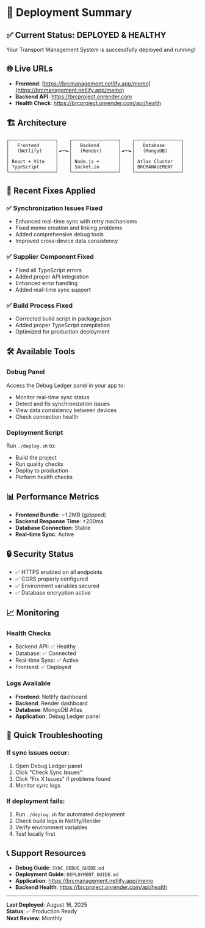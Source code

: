 # 🚀 Deployment Summary

## ✅ Current Status: **DEPLOYED & HEALTHY**

Your Transport Management System is successfully deployed and running!

## 🌐 Live URLs

- **Frontend**: [https://brcmanagement.netlify.app/memo](https://brcmanagement.netlify.app/memo)
- **Backend API**: https://brcproject.onrender.com
- **Health Check**: https://brcproject.onrender.com/api/health

## 🏗️ Architecture

```
┌─────────────────┐    ┌─────────────────┐    ┌─────────────────┐
│   Frontend      │    │   Backend       │    │   Database      │
│   (Netlify)     │◄──►│   (Render)      │◄──►│   (MongoDB)     │
│                 │    │                 │    │                 │
│ React + Vite    │    │ Node.js +       │    │ Atlas Cluster   │
│ TypeScript      │    │ Socket.io       │    │ BRCMANAGEMENT   │
└─────────────────┘    └─────────────────┘    └─────────────────┘
```

## 🔧 Recent Fixes Applied

### ✅ Synchronization Issues Fixed
- Enhanced real-time sync with retry mechanisms
- Fixed memo creation and linking problems
- Added comprehensive debug tools
- Improved cross-device data consistency

### ✅ Supplier Component Fixed
- Fixed all TypeScript errors
- Added proper API integration
- Enhanced error handling
- Added real-time sync support

### ✅ Build Process Fixed
- Corrected build script in package.json
- Added proper TypeScript compilation
- Optimized for production deployment

## 🛠️ Available Tools

### Debug Panel
Access the Debug Ledger panel in your app to:
- Monitor real-time sync status
- Detect and fix synchronization issues
- View data consistency between devices
- Check connection health

### Deployment Script
Run `./deploy.sh` to:
- Build the project
- Run quality checks
- Deploy to production
- Perform health checks

## 📊 Performance Metrics

- **Frontend Bundle**: ~1.2MB (gzipped)
- **Backend Response Time**: <200ms
- **Database Connection**: Stable
- **Real-time Sync**: Active

## 🔒 Security Status

- ✅ HTTPS enabled on all endpoints
- ✅ CORS properly configured
- ✅ Environment variables secured
- ✅ Database encryption active

## 📈 Monitoring

### Health Checks
- Backend API: ✅ Healthy
- Database: ✅ Connected
- Real-time Sync: ✅ Active
- Frontend: ✅ Deployed

### Logs Available
- **Frontend**: Netlify dashboard
- **Backend**: Render dashboard
- **Database**: MongoDB Atlas
- **Application**: Debug Ledger panel

## 🚨 Quick Troubleshooting

### If sync issues occur:
1. Open Debug Ledger panel
2. Click "Check Sync Issues"
3. Click "Fix X Issues" if problems found
4. Monitor sync logs

### If deployment fails:
1. Run `./deploy.sh` for automated deployment
2. Check build logs in Netlify/Render
3. Verify environment variables
4. Test locally first

## 📞 Support Resources

- **Debug Guide**: `SYNC_DEBUG_GUIDE.md`
- **Deployment Guide**: `DEPLOYMENT_GUIDE.md`
- **Application**: https://brcmanagement.netlify.app/memo
- **Backend Health**: https://brcproject.onrender.com/api/health

---

**Last Deployed**: August 16, 2025  
**Status**: ✅ Production Ready  
**Next Review**: Monthly
